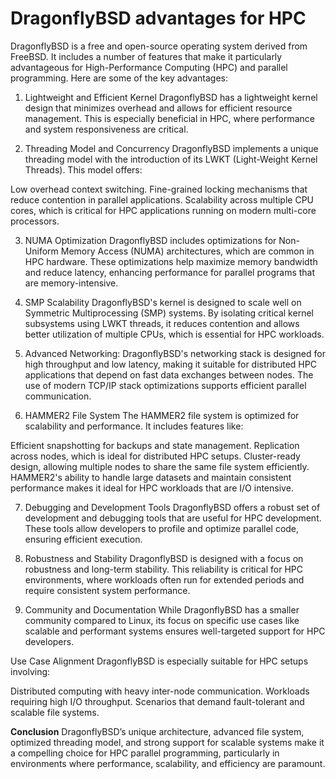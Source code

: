 # DragonflyBSD advantages for HPC

DragonflyBSD is a free and open-source operating system derived from FreeBSD. It includes a number of features that make it particularly advantageous for High-Performance Computing (HPC) and parallel programming. Here are some of the key advantages:

1. Lightweight and Efficient Kernel
DragonflyBSD has a lightweight kernel design that minimizes overhead and allows for efficient resource management. This is especially beneficial in HPC, where performance and system responsiveness are critical.

2. Threading Model and Concurrency
DragonflyBSD implements a unique threading model with the introduction of its LWKT (Light-Weight Kernel Threads). This model offers:

Low overhead context switching.
Fine-grained locking mechanisms that reduce contention in parallel applications.
Scalability across multiple CPU cores, which is critical for HPC applications running on modern multi-core processors.

3. NUMA Optimization
DragonflyBSD includes optimizations for Non-Uniform Memory Access (NUMA) architectures, which are common in HPC hardware. These optimizations help maximize memory bandwidth and reduce latency, enhancing performance for parallel programs that are memory-intensive.

4. SMP Scalability
DragonflyBSD's kernel is designed to scale well on Symmetric Multiprocessing (SMP) systems. By isolating critical kernel subsystems using LWKT threads, it reduces contention and allows better utilization of multiple CPUs, which is essential for HPC workloads.

5. Advanced Networking:
DragonflyBSD's networking stack is designed for high throughput and low latency, making it suitable for distributed HPC applications that depend on fast data exchanges between nodes. The use of modern TCP/IP stack optimizations supports efficient parallel communication.

6. HAMMER2 File System
The HAMMER2 file system is optimized for scalability and performance. It includes features like:

Efficient snapshotting for backups and state management.
Replication across nodes, which is ideal for distributed HPC setups.
Cluster-ready design, allowing multiple nodes to share the same file system efficiently.
HAMMER2's ability to handle large datasets and maintain consistent performance makes it ideal for HPC workloads that are I/O intensive.

7. Debugging and Development Tools
DragonflyBSD offers a robust set of development and debugging tools that are useful for HPC development. These tools allow developers to profile and optimize parallel code, ensuring efficient execution.

8. Robustness and Stability
DragonflyBSD is designed with a focus on robustness and long-term stability. This reliability is critical for HPC environments, where workloads often run for extended periods and require consistent system performance.

9. Community and Documentation
While DragonflyBSD has a smaller community compared to Linux, its focus on specific use cases like scalable and performant systems ensures well-targeted support for HPC developers.

Use Case Alignment
DragonflyBSD is especially suitable for HPC setups involving:

Distributed computing with heavy inter-node communication.
Workloads requiring high I/O throughput.
Scenarios that demand fault-tolerant and scalable file systems.


**Conclusion**
DragonflyBSD’s unique architecture, advanced file system, optimized threading model, and strong support for scalable systems make it a compelling choice for HPC parallel programming, particularly in environments where performance, scalability, and efficiency are paramount.

